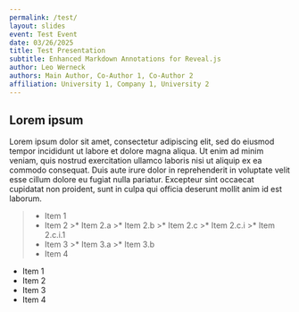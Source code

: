 ```yaml
---
permalink: /test/
layout: slides
event: Test Event
date: 03/26/2025
title: Test Presentation
subtitle: Enhanced Markdown Annotations for Reveal.js
author: Leo Werneck
authors: Main Author, Co-Author 1, Co-Author 2
affiliation: University 1, Company 1, University 2
---
```


## Lorem ipsum

Lorem ipsum dolor sit amet, consectetur adipiscing elit, sed do eiusmod tempor incididunt ut labore et dolore magna aliqua. Ut enim ad minim veniam, quis nostrud exercitation ullamco laboris nisi ut aliquip ex ea commodo consequat. Duis aute irure dolor in reprehenderit in voluptate velit esse cillum dolore eu fugiat nulla pariatur. Excepteur sint occaecat cupidatat non proident, sunt in culpa qui officia deserunt mollit anim id est laborum.

<!--s-->

>* Item 1
>* Item 2
    >* Item 2.a
    >* Item 2.b
    >* Item 2.c
        >* Item 2.c.i
            >* Item 2.c.i.1
>* Item 3
    >* Item 3.a
    >* Item 3.b
>* Item 4

<!--s-->

* Item 1
* Item 2
* Item 3
* Item 4
